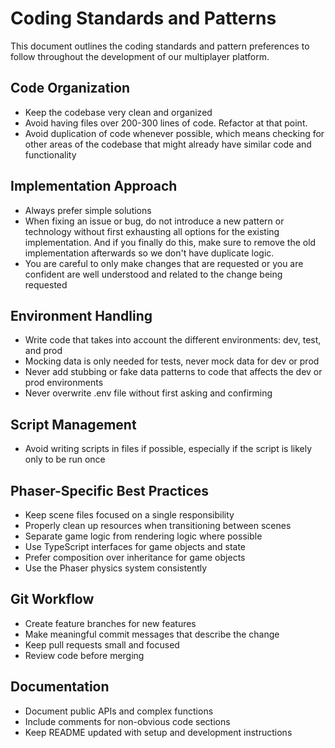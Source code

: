 # Coding Standards and Patterns

This document outlines the coding standards and pattern preferences to follow throughout the development of our multiplayer platform.

## Code Organization

- Keep the codebase very clean and organized
- Avoid having files over 200-300 lines of code. Refactor at that point.
- Avoid duplication of code whenever possible, which means checking for other areas of the codebase that might already have similar code and functionality

## Implementation Approach

- Always prefer simple solutions
- When fixing an issue or bug, do not introduce a new pattern or technology without first exhausting all options for the existing implementation. And if you finally do this, make sure to remove the old implementation afterwards so we don't have duplicate logic.
- You are careful to only make changes that are requested or you are confident are well understood and related to the change being requested

## Environment Handling

- Write code that takes into account the different environments: dev, test, and prod
- Mocking data is only needed for tests, never mock data for dev or prod
- Never add stubbing or fake data patterns to code that affects the dev or prod environments
- Never overwrite .env file without first asking and confirming

## Script Management

- Avoid writing scripts in files if possible, especially if the script is likely only to be run once

## Phaser-Specific Best Practices

- Keep scene files focused on a single responsibility
- Properly clean up resources when transitioning between scenes
- Separate game logic from rendering logic where possible
- Use TypeScript interfaces for game objects and state
- Prefer composition over inheritance for game objects
- Use the Phaser physics system consistently

## Git Workflow

- Create feature branches for new features
- Make meaningful commit messages that describe the change
- Keep pull requests small and focused
- Review code before merging

## Documentation

- Document public APIs and complex functions
- Include comments for non-obvious code sections
- Keep README updated with setup and development instructions